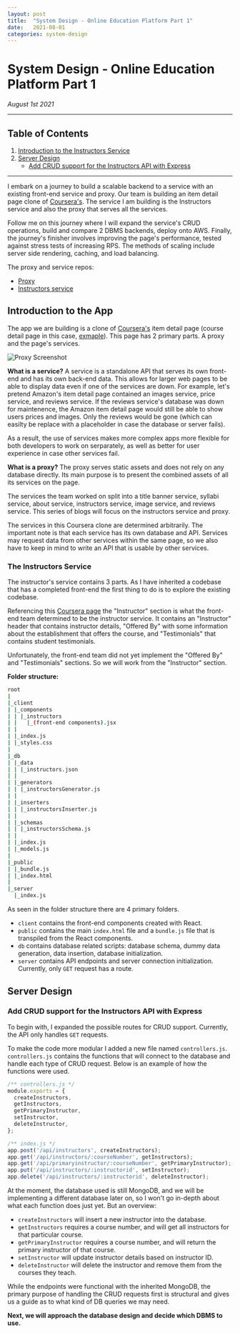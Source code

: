 ```yaml
---
layout: post
title:  "System Design - Online Education Platform Part 1"
date:   2021-08-01
categories: system-design
---
```


# System Design - Online Education Platform Part 1

*August 1st 2021*

---

## Table of Contents

1. [Introduction to the Instructors Service](#intro-to-service)
2. [Server Design](#server-design)
    * [Add CRUD support for the Instructors API with Express](#crud)

---

I embark on a journey to build a scalable backend to a service with an existing front-end service and proxy. Our team is building an item detail page clone of [Coursera's](https://www.coursera.org/). The service I am building is the Instructors service and also the proxy that serves all the services.

Follow me on this journey where I will expand the service's CRUD operations, build and compare 2 DBMS backends, deploy onto AWS. Finally, the journey's finisher involves improving the page's performance, tested against stress tests of increasing RPS. The methods of scaling include server side rendering, caching, and load balancing.

The proxy and service repos:
* [Proxy](https://github.com/rpt26-sdc-factory/vbao-proxy)
* [Instructors service](https://github.com/rpt26-sdc-factory/vbao-instructor-service)

## <a name="intro-to-service"></a>Introduction to the App

The app we are building is a clone of [Coursera's](https://www.coursera.org/) item detail page (course detail page in this case, [exmaple](https://www.coursera.org/learn/machine-learning)). This page has 2 primary parts. A proxy and the page's services.

![Proxy Screenshot](https://vbao-readme-screenshots.s3.us-west-1.amazonaws.com/sdc_proxy_screenshot.png)

**What is a service?** A service is a standalone API that serves its own front-end and has its own back-end data. This allows for larger web pages to be able to display data even if one of the services are down. For example, let's pretend Amazon's item detail page contained an images service, price service, and reviews service. If the reviews service's database was down for maintenence, the Amazon item detail page would still be able to show users prices and images. Only the reviews would be gone (which can easilty be replace with a placeholder in case the database or server fails).

As a result, the use of services makes more complex apps more flexible for both developers to work on serparately, as well as better for user experience in case other services fail.

**What is a proxy?** The proxy serves static assets and does not rely on any database directly. Its main purpose is to present the combined assets of all its services on the page.

The services the team worked on split into a title banner service, syllabi service, about service, instructors service, image service, and reviews service. This series of blogs will focus on the instructors service and proxy.

The services in this Coursera clone are determined arbitrarily. The important note is that each service has its own database and API. Services may request data from other services within the same page, so we also have to keep in mind to write an API that is usable by other services.

### The Instructors Service

The instructor's service contains 3 parts. As I have inherited a codebase that has a completed front-end the first thing to do is to explore the existing codebase.

Referencing this [Coursera page](https://www.coursera.org/learn/machine-learning) the "Instructor" section is what the front-end team determined to be the instructor service. It contains an "Instructor" header that contains instructor details, "Offered By" with some information about the establishment that offers the course, and "Testimonials" that contains student testimonials.

Unfortunately, the front-end team did not yet implement the "Offered By" and "Testimonials" sections. So we will work from the "Instructor" section.

**Folder structure:**

```bash
root
|
|_client
| |_components
| | |_instructors
| |   |_(front-end components).jsx
| |
| |_index.js
| |_styles.css
|
|_db
| |_data
| | |_instructors.json
| |
| |_generators
| | |_instructorsGenerator.js
| |
| |_inserters
| | |_instructorsInserter.js
| |
| |_schemas
| | |_instructorsSchema.js
| |
| |_index.js
| |_models.js
|
|_public
| |_bundle.js
| |_index.html
|
|_server
  |_index.js
```

As seen in the folder structure there are 4 primary folders.

* `client` contains the front-end components created with React.
* `public` contains the main `index.html` file and a `bundle.js` file that is transpiled from the React components.
* `db` contains database related scripts: database schema, dummy data generation, data insertion, database initialization.
* `server` contains API endpoints and server connection initialization. Currently, only `GET` request has a route.

## <a name="server-design"></a>Server Design

### <a name="crud"></a>Add CRUD support for the Instructors API with Express

To begin with, I expanded the possible routes for CRUD support. Currently, the API only handles `GET` requests.

To make the code more modular I added a new file named `controllers.js`. `controllers.js` contains the functions that will connect to the database and handle each type of CRUD request. Below is an example of how the functions were used.

```javascript
/** controllers.js */
module.exports = {
  createInstructors,
  getInstructors,
  getPrimaryInstructor,
  setInstructor,
  deleteInstructor,
};

/** index.js */
app.post('/api/instructors', createInstructors);
app.get('/api/instructors/:courseNumber', getInstructors);
app.get('/api/primaryinstructor/:courseNumber', getPrimaryInstructor);
app.put('/api/instructors/:instructorid', setInstructor);
app.delete('/api/instructors/:instructorid', deleteInstructor);
```

At the moment, the database used is still MongoDB, and we will be implementing a different database later on, so I won't go in-depth about what each function does just yet. But an overview:

* `createInstructors` will insert a new instructor into the database.
* `getInstructors` requires a course number, and will get all instructors for that particular course.
* `getPrimaryInstructor` requires a course number, and will return the primary instructor of that course.
* `setInstructor` will update instructor details based on instructor ID.
* `deleteInstructor` will delete the instructor and remove them from the courses they teach.

While the endpoints were functional with the inherited MongoDB, the primary purpose of handling the CRUD requests first is structural and gives us a guide as to what kind of DB queries we may need.

**Next, we will approach the database design and decide which DBMS to use.**
